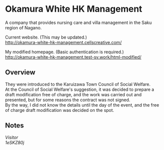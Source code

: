 # Okamura White HK Management
A company that provides nursing care and villa management in the Saku region of Nagano.

Current website. (This may be updated.)  
http://okamura-white-hk-management.cellscreative.com/

My modified homepage. (Basic authentication is required.)  
http://okamura-white-hk-management.test-sv.work/html-modified/

## Overview
They were introduced to the Karuizawa Town Council of Social Welfare.  
At the Council of Social Welfare's suggestion, it was decided to prepare a draft modification free of charge, and the work was carried out and presented, but for some reasons the contract was not signed.  
By the way, I did not know the details until the day of the event, and the free of charge draft modification was decided on the spot.

## Notes
*Visitor*  
*1eSKZ80j*
